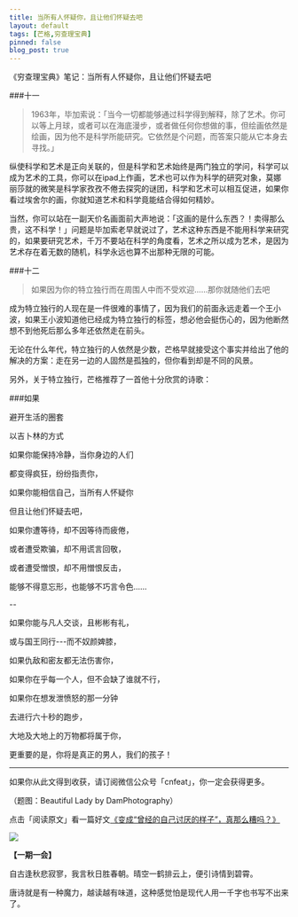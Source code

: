 ```yaml
---
title: 当所有人怀疑你，且让他们怀疑去吧
layout: default
tags: [芒格,穷查理宝典]
pinned: false
blog_post: true
---
```



《穷查理宝典》笔记：当所有人怀疑你，且让他们怀疑去吧

###十一

>1963年，毕加索说：「当今一切都能够通过科学得到解释，除了艺术。你可以等上月球，或者可以在海底漫步，或者做任何你想做的事，但绘画依然是绘画，因为他不是科学所能研究。它依然是个问题，而答案只能从它本身去寻找。」

纵使科学和艺术是正向关联的，但是科学和艺术始终是两门独立的学问，科学可以成为艺术的工具，你可以在ipad上作画，艺术也可以作为科学的研究对象，莫娜丽莎就的微笑是科学家孜孜不倦去探究的谜团，科学和艺术可以相互促进，如果你看过埃舍尔的画，你就知道艺术和科学竟能结合得如何精妙。

当然，你可以站在一副天价名画面前大声地说：「这画的是什么东西？！卖得那么贵，这不科学！」问题是毕加索老早就说过了，艺术这种东西是不能用科学来研究的，如果要研究艺术，千万不要站在科学的角度看，艺术之所以成为艺术，是因为艺术存在着无数的随机，科学永远也算不出那种无限的可能。


###十二


>如果因为你的特立独行而在周围人中而不受欢迎……那你就随他们去吧

成为特立独行的人现在是一件很难的事情了，因为我们的前面永远走着一个王小波，如果王小波知道他已经成为特立独行的标签，想必他会挺伤心的，因为他断然想不到他死后那么多年还依然走在前头。

无论在什么年代，特立独行的人依然是少数，芒格早就接受这个事实并给出了他的解决的方案：走在另一边的人固然是孤独的，但你看到却是不同的风景。

另外，关于特立独行，芒格推荐了一首他十分欣赏的诗歌：

###如果

避开生活的圈套

以吉卜林的方式

 
如果你能保持冷静，当你身边的人们

都变得疯狂，纷纷指责你，

如果你能相信自己，当所有人怀疑你

但且让他们怀疑去吧，

如果你遭等待，却不因等待而疲倦，

或者遭受欺骗，却不用谎言回敬，

或者遭受憎恨，却不用憎恨反击，

能够不得意忘形，也能够不巧言令色……

--
 
如果你能与凡人交谈，且彬彬有礼，

或与国王同行---而不奴颜婢膝，

如果仇敌和密友都无法伤害你，

如果你在乎每一个人，但不会缺了谁就不行，

如果你在想发泄愤怒的那一分钟

去进行六十秒的跑步，

大地及大地上的万物都将属于你，

更重要的是，你将是真正的男人，我们的孩子！



----

如果你从此文得到收获，请订阅微信公众号「cnfeat」，你一定会获得更多。

（题图：Beautiful Lady by DamPhotography）

点击「阅读原文」看一篇好文[《变成“曾经的自己讨厌的样子”，真那么糟吗？》](http://www.douban.com/note/449720463/)


![](http://cnfeat.qiniudn.com/signitrue-2014-09-28.jpg)

**【一期一会】**


自古逢秋悲寂寥，我言秋日胜春朝。晴空一鹤排云上，便引诗情到碧霄。

唐诗就是有一种魔力，越读越有味道，这种感觉怕是现代人用一千字也书写不出来了。
